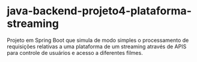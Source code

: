 # java-backend-projeto4-plataforma-streaming
Projeto em Spring Boot que simula de modo simples o processamento de requisições relativas a uma plataforma de um streaming através de APIS para controle de usuários e acesso a diferentes filmes.
